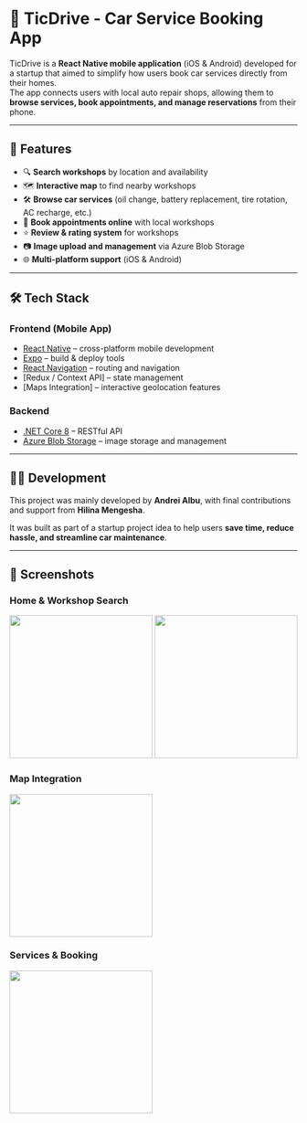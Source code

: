 # 🚗 TicDrive - Car Service Booking App

TicDrive is a **React Native mobile application** (iOS & Android) developed for a startup that aimed to simplify how users book car services directly from their homes.  
The app connects users with local auto repair shops, allowing them to **browse services, book appointments, and manage reservations** from their phone.

---

## 📱 Features

- 🔍 **Search workshops** by location and availability  
- 🗺️ **Interactive map** to find nearby workshops  
- 🛠️ **Browse car services** (oil change, battery replacement, tire rotation, AC recharge, etc.)  
- 📅 **Book appointments online** with local workshops  
- ⭐ **Review & rating system** for workshops  
- 📷 **Image upload and management** via Azure Blob Storage  
- 🌐 **Multi-platform support** (iOS & Android)  

---

## 🛠️ Tech Stack

### Frontend (Mobile App)
- [React Native](https://reactnative.dev/) – cross-platform mobile development  
- [Expo](https://expo.dev/) – build & deploy tools  
- [React Navigation](https://reactnavigation.org/) – routing and navigation  
- [Redux / Context API] – state management  
- [Maps Integration] – interactive geolocation features  

### Backend
- [.NET Core 8](https://learn.microsoft.com/en-us/aspnet/core/?view=aspnetcore-8.0) – RESTful API  
- [Azure Blob Storage](https://azure.microsoft.com/en-us/services/storage/blobs/) – image storage and management  

---

## 👨‍💻 Development

This project was mainly developed by **Andrei Albu**, with final contributions and support from **Hilina Mengesha**.  

It was built as part of a startup project idea to help users **save time, reduce hassle, and streamline car maintenance**.

---

## 📸 Screenshots

### Home & Workshop Search
<img src="./screenshots/home.png" width="250" /> <img src="./screenshots/workshops.png" width="250" />

### Map Integration
<img src="./screenshots/map.png" width="250" />

### Services & Booking
<img src="./screenshots/services.png" width="250" />
